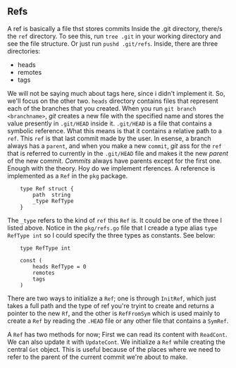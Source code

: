 ## Refs
A ref is basically a file thst stores commits
Inside the .git directory, there/s the `ref` directory. To see this, run `tree .git` in your working directory and see
the file structure. Or just run `pushd .git/refs`. Inside, there are three directories: 
- heads
- remotes
- tags

We will not be saying much about tags here, since i didn't implement it. So, we'll focus on the other two.
`heads` directory contains files that represent each of the branches that you created. 
When you run `git branch <branchname>`, _git_ creates a new file with the specified name and stores the value presently in
`.git/HEAD` inside it. `.git/HEAD` is a file that contains a symbolic reference. What this means is that it contains a relative path to a `ref`. This `ref` is that last commit made by the user. In esense, a branch always has a `parent`, and when you make a new `commit`, _git_ ass for the `ref` that is referred to currently in the `.git/HEAD` file and makes it the new _parent_ of the new commit. _Commits_ always have parents except for the first one. Enough with the theory. Hoy do we implement rferences.
A reference is implemented as a `Ref` in the `pkg` package.


```
    type Ref struct {
        path  string
        _type RefType
    }
```

The `_type` refers to the kind of `ref` this `Ref` is. It could be one of the three I listed above. Notice in the `pkg/refs.go` file that I creade a type alias `type RefType int` so I could specify the three types as constants. See below:

```
    type RefType int

    const (
        heads RefType = 0
        remotes
        tags
    )
```

There are two ways to initialize a `Ref`; one is through `InitRef`, which just takes a full path and the type of ref you're
tryint to create and returns a pointer to the new `Rf`, and the other is `RefFromSym` which is used mainly to create a `Ref` by reading the `.HEAD` file or any other file that contains a `SymRef`.

A `Ref` has two methods for now; First we can read its content with `ReadCont`. We can also update it with `UpdateCont`.
We initialize a `Ref` while creating the central `Got` object. This is useful because of the places where we need to refer to the parent of the current commit we're about to make.